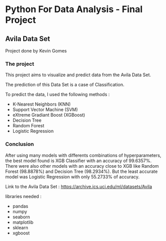 # Python For Data Analysis - Final Project
## Avila Data Set
Project done by Kevin Gomes

### The project

This project aims to visualize and predict data from the Avila Data Set.

The prediction of this Data Set is a case of Classification.

To predict the data, I used the following methods :
- K-Nearest Neighbors (KNN)
- Support Vector Machine (SVM)
- eXtreme Gradiant Boost (XGBoost)
- Decision Tree
- Random Forest
- Logistic Regression

### Conclusion

After using many models with differents combinations of hyperparameters, the best model found is XGB Classifier with an accuracy of 99.6357%.
There were also other models with an accuracy close to XGB like Random Forest (98.8878%) and Decision Tree (98.2934%).
But the least accurate model was Logistic Regression with only 55.2733% of accuracy.


Link to the Avila Data Set : https://archive.ics.uci.edu/ml/datasets/Avila

libraries needed :
- pandas
- numpy
- seaborn
- matplotlib
- sklearn
- xgboost
